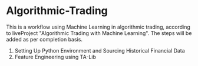 # Algorithmic-Trading
This is a workflow using Machine Learning in algorithmic trading, according to liveProject "Algorithmic Trading with Machine Learning".
The steps will be added as per completion basis.
1. Setting Up Python Environment and Sourcing Historical Financial Data
2. Feature Engineering using TA-Lib
